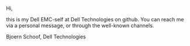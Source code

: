 Hi,

this is my Dell EMC-self at Dell Technologies on github.
You can reach me via a personal message, or through the well-known channels.

Bjoern Schoof, Dell Technologies

<!---
bjscde/bjscde is a ✨ special ✨ repository because its `README.md` (this file) appears on your GitHub profile.
You can click the Preview link to take a look at your changes.
--->
